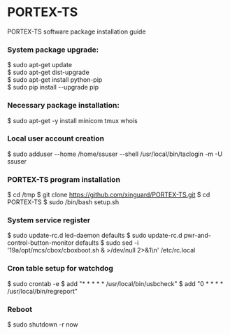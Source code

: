 # PORTEX-TS

PORTEX-TS software package installation guide

### System package upgrade:
$ sudo apt-get update  
$ sudo apt-get dist-upgrade  
$ sudo apt-get install python-pip  
$ sudo pip install --upgrade pip  

### Necessary package installation:
$ sudo apt-get -y install minicom tmux whois

### Local user account creation
$ sudo adduser --home /home/ssuser --shell /usr/local/bin/taclogin -m -U ssuser

### PORTEX-TS program installation
$ cd /tmp
$ git clone https://github.com/xinguard/PORTEX-TS.git
$ cd PORTEX-TS
$ sudo /bin/bash setup.sh

### System service register
$ sudo update-rc.d led-daemon defaults
$ sudo update-rc.d pwr-and-control-button-monitor defaults
$ sudo sed -i '19a/opt/mcs/cbox/cboxboot.sh & >/dev/null 2>&1\n' /etc/rc.local
  
### Cron table setup for watchdog
$ sudo crontab -e
$ add "* * * * * /usr/local/bin/usbcheck"
$ add "0 * * * * /usr/local/bin/regreport"

### Reboot
$ sudo shutdown -r now
  
